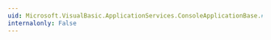 ```yaml
---
uid: Microsoft.VisualBasic.ApplicationServices.ConsoleApplicationBase.#ctor
internalonly: False
---
```

